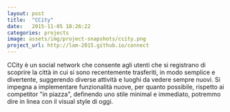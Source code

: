 ```yaml
---
layout: post
title:  "CCity"
date:   2015-11-05 18:26:22
categories: projects
image: assets/img/project-snapshots/ccity.png
project_url: http://lam-2015.github.io/connect
---
```


CCity &egrave; un social network che consente agli utenti che si registrano di scoprire la citt&agrave; in cui si sono recentemente trasferiti, in modo semplice e divertente, suggerendo diverse attività e luoghi da vedere sempre nuovi.
Si impegna a implementare funzionalit&agrave; nuove, per quanto possibile, rispetto ai competitor "in piazza", definendo uno stile minimal e immediato, potremmo dire in linea con il visual style di oggi.
